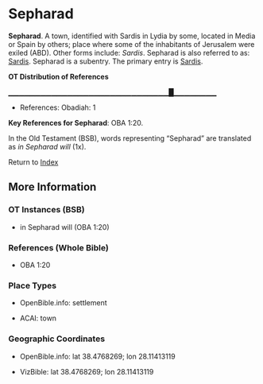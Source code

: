 # Sepharad
**Sepharad**. 
A town, identified with Sardis in Lydia by some, located in Media or Spain by others; place where some of the inhabitants of Jerusalem were exiled (ABD). 
Other forms include: 
*Sardis*. 
Sepharad is also referred to as: 
[Sardis](Sardis.md). 
Sepharad is a subentry. The primary entry is 
[Sardis](Sardis.md). 


**OT Distribution of References**

▁▁▁▁▁▁▁▁▁▁▁▁▁▁▁▁▁▁▁▁▁▁▁▁▁▁▁▁▁▁█▁▁▁▁▁▁▁▁
* References: Obadiah: 1



**Key References for Sepharad**: 
OBA 1:20. 


In the Old Testament (BSB), words representing “Sepharad” are translated as 
*in Sepharad will* (1x). 




Return to [Index](00-Index.md)

## More Information

### OT Instances (BSB)

* in Sepharad will (OBA 1:20)



### References (Whole Bible)

* OBA 1:20


### Place Types

* OpenBible.info: settlement

* ACAI: town



### Geographic Coordinates

* OpenBible.info: lat 38.4768269; lon 28.11413119

* VizBible: lat 38.4768269; lon 28.11413119




